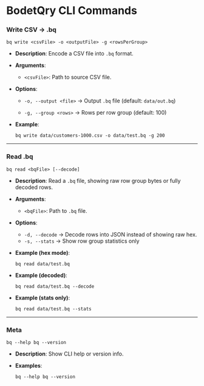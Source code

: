 # BodetQry CLI Commands

### Write CSV → .bq

`bq write <csvFile> -o <outputFile> -g <rowsPerGroup>` 

-   **Description**: Encode a CSV file into `.bq` format.
    
-   **Arguments**:
    
    -   `<csvFile>`: Path to source CSV file.
        
-   **Options**:
    
    -   `-o, --output <file>` → Output `.bq` file (default: `data/out.bq`)
        
    -   `-g, --group <rows>` → Rows per row group (default: 100)
        
-   **Example**:
    
    `bq write data/customers-1000.csv -o data/test.bq -g 200` 
    

----------

### Read .bq

`bq read <bqFile> [--decode]` 

-   **Description**: Read a `.bq` file, showing raw row group bytes or fully decoded rows.
    
-   **Arguments**:
    
    -   `<bqFile>`: Path to `.bq` file.
        
-   **Options**:
    
    -   `-d, --decode` → Decode rows into JSON instead of showing raw hex.
    -  `-s, --stats`    → Show row group statistics only
-   **Example (hex mode)**:
    
    `bq read data/test.bq` 
    
-   **Example (decoded)**:
    
    `bq read data/test.bq --decode` 
    
-   **Example (stats only)**:
    
    `bq read data/test.bq --stats` 

----------

### Meta

`bq --help bq --version` 

-   **Description**: Show CLI help or version info.
    
-   **Examples**:
    
    `bq --help bq --version`